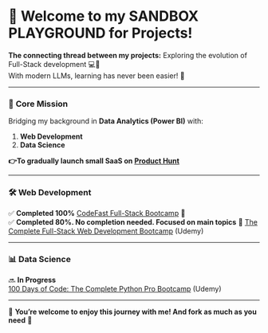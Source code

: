 # 👋 Welcome to my SANDBOX PLAYGROUND for Projects!  

**The connecting thread between my projects:** Exploring the evolution of Full-Stack development 💻🤖  
With modern LLMs, learning has never been easier! 🚀  

---

### 🧩 **Core Mission**  
Bridging my background in **Data Analytics (Power BI)** with:  
1. **Web Development**  
2. **Data Science**  

**👉To gradually launch small SaaS on [Product Hunt](https://www.producthunt.com/)**

---

### 🛠️ **Web Development**  
✅ **Completed 100%** [CodeFast Full-Stack Bootcamp](http://www.codefa.st) 🚀  
✅ **Completed 80%. No completion needed. Focused on main topics** 🎯 
  [The Complete Full-Stack Web Development Bootcamp](https://www.udemy.com/) (Udemy)  

---

### 📊 **Data Science**  
🔜 **In Progress**  
  [100 Days of Code: The Complete Python Pro Bootcamp](https://www.udemy.com/) (Udemy)  

---

🙌 **You’re welcome to enjoy this journey with me! And fork as much as you need** 🍝
